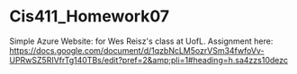 # Cis411_Homework07
Simple Azure Website: for Wes Reisz's class at UofL. Assignment here: https://docs.google.com/document/d/1qzbNcLM5ozrVSm34fwfoVv-UPRwSZ5RIVfrTg140TBs/edit?pref=2&amp;pli=1#heading=h.sa4zzs10dezc
